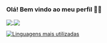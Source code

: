 ### Olá! Bem vindo ao meu perfil 👋:basketball:

<a href="https://github.com/DrigoCarvalho/github-readme-stats">
  <img align="center" src="https://github-readme-stats.vercel.app/api/pin/?username=DrigoCarvalho&repo=github-readme-stats" />
</a>
<a href="https://github.com/DrigoCarvalho/convoychat">
  <img align="center" src="https://github-readme-stats.vercel.app/api/top-langs/?username=drigocarvalho&langs_count=8" />
</a>

[![Linguagens mais utilizadas](https://github-readme-stats.vercel.app/api/top-langs/?username=drigocarvalho&langs_count=8)](https://github.com/anuraghazra/github-readme-stats)

<!--
**DrigoCarvalho/DrigoCarvalho** is a ✨ _special_ ✨ repository because its `README.md` (this file) appears on your GitHub profile.

Here are some ideas to get you started:

- 🔭 I’m currently working on ...
- 🌱 I’m currently learning ...
- 👯 I’m looking to collaborate on ...
- 🤔 I’m looking for help with ...
- 💬 Ask me about ...
- 📫 How to reach me: ...
- 😄 Pronouns: ...
- ⚡ Fun fact: ...
-->
